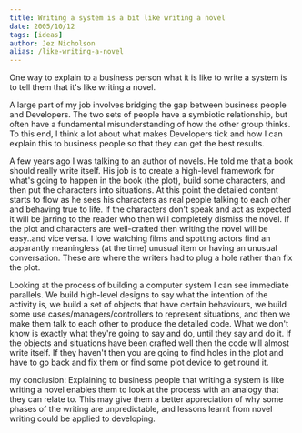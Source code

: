```yaml
---
title: Writing a system is a bit like writing a novel
date: 2005/10/12
tags: [ideas]
author: Jez Nicholson
alias: /like-writing-a-novel
---
```

One way to explain to a business person what it is like to write a system is to tell them that it's like writing a novel.

A large part of my job involves bridging the gap between business people and Developers. The two sets of people have a symbiotic relationship, but often have a fundamental misunderstanding of how the other group thinks. To this end, I think a lot about what makes Developers tick and how I can explain this to business people so that they can get the best results.

A few years ago I was talking to an author of novels. He told me that a book should really write itself. His job is to create a high-level framework for what's going to happen in the book (the plot), build some characters, and then put the characters into situations. At this point the detailed content starts to flow as he sees his characters as real people talking to each other and behaving true to life. If the characters don't speak and act as expected it will be jarring to the reader who then will completely dismiss the novel. If the plot and characters are well-crafted then writing the novel will be easy..and vice versa. I love watching films and spotting actors find an apparantly meaningless (at the time) unusual item or having an unusual conversation. These are where the writers had to plug a hole rather than fix the plot.

Looking at the process of building a computer system I can see immediate parallels. We build high-level designs to say what the intention of the activity is, we build a set of objects that have certain behaviours, we build some use cases/managers/controllers to represent situations, and then we make them talk to each other to produce the detailed code. What we don't know is exactly what they're going to say and do, until they say and do it. If the objects and situations have been crafted well then the code will almost write itself. If they haven't then you are going to find holes in the plot and have to go back and fix them or find some plot device to get round it.

my conclusion: Explaining to business people that writing a system is like writing a novel enables them to look at the process with an analogy that they can relate to. This may give them a better appreciation of why some phases of the writing are unpredictable, and lessons learnt from novel writing could be applied to developing.